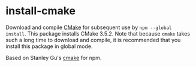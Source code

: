 # install-cmake
Download and compile [CMake](https://cmake.org/) for subsequent use by `npm --global install`.
This package installs CMake 3.5.2.
Note that because `cmake` takes such a long time to download and compile,
it is recommended that you install this package in global mode.

Based on Stanley Gu's [cmake](https://github.com/stanleygu/cmake) for npm.
